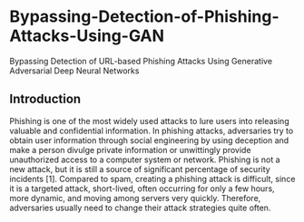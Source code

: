 # Bypassing-Detection-of-Phishing-Attacks-Using-GAN
Bypassing Detection of URL-based Phishing Attacks Using Generative Adversarial Deep Neural Networks

## Introduction
Phishing is one of the most widely used attacks to lure users into releasing valuable and confidential information. In phishing attacks, adversaries try to obtain user information through social engineering by using deception and make a person divulge private information or unwittingly provide unauthorized access to a computer system or network. Phishing is not a new attack, but it is still a source of significant percentage of security incidents [1]. Compared to spam, creating a phishing attack is difficult, since it is a targeted attack, short-lived, often occurring for only a few hours, more dynamic, and moving among servers very quickly. Therefore, adversaries usually need to change their attack strategies quite often.
